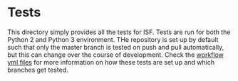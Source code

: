 # Tests

This directory simply provides all the tests for ISF. Tests are run for both the Python 2 and Python 3 environment. THe repository is set up by default such that only the master branch is tested on push and pull automatically, but this can change over the course of development. Check the [workflow yml files](/.github/workflows/) for more information on how these tests are set up and which branches get tested.